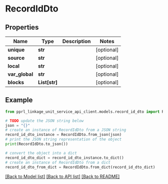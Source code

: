 # RecordIdDto


## Properties

Name | Type | Description | Notes
------------ | ------------- | ------------- | -------------
**unique** | **str** |  | [optional] 
**source** | **str** |  | [optional] 
**local** | **str** |  | [optional] 
**var_global** | **str** |  | [optional] 
**blocks** | **List[str]** |  | [optional] 

## Example

```python
from pprl_linkage_unit_service_api_client.models.record_id_dto import RecordIdDto

# TODO update the JSON string below
json = "{}"
# create an instance of RecordIdDto from a JSON string
record_id_dto_instance = RecordIdDto.from_json(json)
# print the JSON string representation of the object
print(RecordIdDto.to_json())

# convert the object into a dict
record_id_dto_dict = record_id_dto_instance.to_dict()
# create an instance of RecordIdDto from a dict
record_id_dto_from_dict = RecordIdDto.from_dict(record_id_dto_dict)
```
[[Back to Model list]](../README.md#documentation-for-models) [[Back to API list]](../README.md#documentation-for-api-endpoints) [[Back to README]](../README.md)



